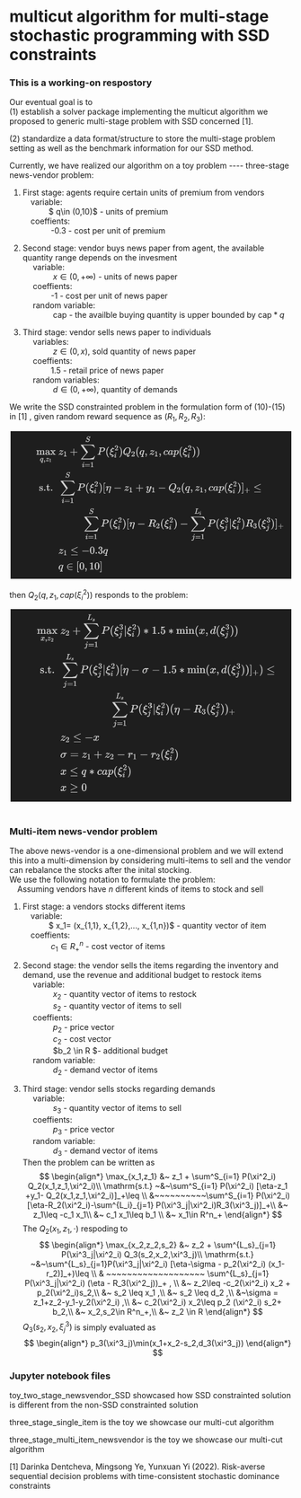 # multicut algorithm for multi-stage stochastic programming with SSD constraints

### This is a working-on respostory
Our eventual goal is to <br>
(1) establish a solver package implementing the multicut algorithm we proposed to generic multi-stage problem with SSD concerned [1]. <br>

(2) standardize a data format/structure to store the multi-stage problem setting as well as the benchmark information for our SSD method. <br>

Currently, we have realized our algorithm on a toy problem ---- three-stage news-vendor problem:<br>

1) First stage: agents require certain units of premium from vendors <br>
&emsp;variable:<br>
&emsp;&emsp; &emsp;$ q\in (0,10)$ - units of premium<br>
&emsp;coeffients:<br>
&emsp;&emsp; &emsp; -0.3 - cost per unit of premium<br>
            
2) Second stage: vendor buys news paper from agent, the available quantity range depends on the invesment <br>
&emsp;  variable:<br>
&emsp; &emsp; &emsp; $x \in (0,+\infty)$ - units of news paper<br>
&emsp; coeffients:<br>
&emsp; &emsp; &emsp;-1 - cost per unit of news paper<br>
&emsp; random variable:<br>
&emsp; &emsp; &emsp; $\mathrm{cap}$ - the availble buying quantity is upper bounded by $\mathrm{cap}*q$

3) Third stage: vendor sells news paper to individuals<br>
&emsp;  variables:<br>
&emsp; &emsp; &emsp; $z \in (0,x)$, sold quantity of news paper<br>
&emsp; coeffients:<br>
&emsp; &emsp; &emsp;1.5 - retail price of news paper<br>
&emsp;  random variables:<br>
&emsp; &emsp; &emsp; $d \in (0,+\infty)$, quantity of demands<br> 

We write the SSD constrainted problem in the formulation form of (10)-(15) in [1] , given random reward sequence as $(R_1,R_2,R_3)$:
<center><img src="formulations/formulation_1.png" title="Q_1" width="500px"></center>
<!-- 
$$
\begin{align*}
\max_{q,z_1} &~ z_1 + \sum^S_{i=1} P(\xi^2_i) Q_2(q,z_1,cap(\xi^2_i))\\
  \mathrm{s.t.} ~&~\sum^S_{i=1} P(\xi^2_i) [\eta-z_1 +y_1- Q_2(q,z_1,cap(\xi^2_i)]_+\leq \\
  &~~~~~~~~~~\sum^S_{i=1} P(\xi^2_i)[\eta-R_2(\xi^2_i)-\sum^{L_i}_{j=1} P(\xi^3_j|\xi^2_i)R_3(\xi^3_j)]_+\\
  &~ z_1\leq -0.3q\\
  &~ q\in [0,10]
\end{align*}
$$ -->

then $Q_2(q,z_1,cap(\xi^2_i))$ responds to the problem:
<center><img src="formulations/formulation_2.png" title="Q_2" width="500px"></center>
<!-- $$
\begin{align*}
\max_{x,z_2} &~ z_2 + \sum^{L_s}_{j=1} P(\xi^3_j|\xi^2_i) * 1.5 * \min(x,d(\xi^3_j))\\
  \mathrm{s.t.} ~&~\sum^{L_s}_{j=1}P(\xi^3_j|\xi^2_i) [\eta-\sigma -1.5 * \min(x,d(\xi^3_j))]_+)\leq  \\
  & ~~~~~~~~~~~~~~~~~~~ \sum^{L_s}_{j=1} P(\xi^3_j|\xi^2_i) (\eta - R_3(\xi^2_j))_+  \\
  &~ z_2\leq -x\\
  &~\sigma = z_1+z_2-r_1-r_2(\xi^2_i) \\
  &~ x\leq q*cap(\xi^2_i)\\
  &~ x\geq 0
\end{align*}
$$ -->

<br>

### Multi-item news-vendor problem
The above news-vendor is a one-dimensional problem and we will extend this into a multi-dimension by considering multi-items to sell and the vendor can rebalance the stocks after the inital stocking.<br>
We use the following notation to formulate the problem:<br>
&emsp;Assuming vendors have $n$ different kinds of items to stock and sell
1) First stage: a vendors stocks different items <br>
&emsp;variable:<br>
&emsp;&emsp; &emsp;$ x_1= (x_{1,1}, x_{1,2},..., x_{1,n})$ - quantity vector of item<br>
&emsp;coeffients:<br>
&emsp;&emsp; &emsp; $c_1\in R_+^{n}$ - cost vector of items<br>
            
2) Second stage: the vendor sells the items regarding the inventory and demand, use the revenue and additional budget to restock items <br>
&emsp;  variable:<br>
&emsp; &emsp; &emsp; $x_2$ - quantity vector of items to restock<br>
&emsp; &emsp; &emsp; $s_2$ - quantity vector of items to sell<br>
&emsp; coeffients:<br>
&emsp; &emsp; &emsp; $p_2$ - price vector<br>
&emsp; &emsp; &emsp; $c_2$ - cost vector<br>
&emsp; &emsp; &emsp; $b_2 \in R $- additional budget<br>
&emsp; random variable:<br>
&emsp; &emsp; &emsp; $d_2$ - demand vector of items <br>

3) Third stage: vendor sells stocks regarding demands<br>
&emsp;  variable:<br>
&emsp; &emsp; &emsp; $s_3$ - quantity vector of items to sell<br>
&emsp; coeffients:<br>
&emsp; &emsp; &emsp; $p_3$ - price vector<br>
&emsp; random variable:<br>
&emsp; &emsp; &emsp; $d_3$ - demand vector of items <br>
Then the problem can be written as
$$
\begin{align*}
\max_{x_1,z_1} &~ z_1 + \sum^S_{i=1} P(\xi^2_i) Q_2(x_1,z_1,\xi^2_i)\\
  \mathrm{s.t.} ~&~\sum^S_{i=1} P(\xi^2_i) [\eta-z_1 +y_1- Q_2(x_1,z_1,\xi^2_i)]_+\leq \\
  &~~~~~~~~~~\sum^S_{i=1} P(\xi^2_i)[\eta-R_2(\xi^2_i)-\sum^{L_i}_{j=1} P(\xi^3_j|\xi^2_i)R_3(\xi^3_j)]_+\\
  &~ z_1\leq -c_1 x_1\\
  &~ c_1 x_1\leq b_1  \\
  &~ x_1\in R^n_+
\end{align*}
$$
The $Q_2(x_1,z_1,\cdot)$ respoding to  
$$
\begin{align*}
\max_{x_2,z_2,s_2} &~ z_2 + \sum^{L_s}_{j=1} P(\xi^3_j|\xi^2_i)  Q_3(s_2,x_2,\xi^3_j)\\
  \mathrm{s.t.} ~&~\sum^{L_s}_{j=1}P(\xi^3_j|\xi^2_i) [\eta-\sigma - p_2(\xi^2_i) (x_1-r_2)]_+)\leq  \\
  & ~~~~~~~~~~~~~~~~~~~ \sum^{L_s}_{j=1} P(\xi^3_j|\xi^2_i) (\eta - R_3(\xi^2_j))_+ , \\
  &~ z_2\leq -c_2(\xi^2_i) x_2 + p_2(\xi^2_i)s_2,\\
  &~ s_2 \leq x_1 ,\\
  &~ s_2 \leq d_2 ,\\
  &~\sigma = z_1+z_2-y_1-y_2(\xi^2_i) ,\\
  &~ c_2(\xi^2_i) x_2\leq p_2 (\xi^2_i) s_2+ b_2,\\
  &~ x_2,s_2\in R^n_+,\\
  &~ z_2 \in R
\end{align*}
$$
$Q_3(s_2,x_2,\xi^3_j)$ is simply evaluated as
$$
\begin{align*}
p_3(\xi^3_j)\min(x_1+x_2-s_2,d_3(\xi^3_j))
\end{align*}
$$

### Jupyter notebook files 

toy_two_stage_newsvendor_SSD showcased how SSD constrainted solution is different from the non-SSD constrainted solution

three_stage_single_item is the toy we showcase our multi-cut algorithm

three_stage_multi_item_newsvendor is the toy we showcase our multi-cut algorithm

[1] Darinka Dentcheva, Mingsong Ye, Yunxuan Yi (2022). Risk-averse sequential decision problems with time-consistent stochastic
dominance constraints